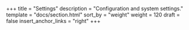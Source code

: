 +++
title = "Settings"
description = "Configuration and system settings."
template = "docs/section.html"
sort_by = "weight"
weight = 120
draft = false
insert_anchor_links = "right"
+++
